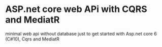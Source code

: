 # ASP.net core web APi with CQRS and MediatR

minimal web api without database just to get started with Asp.net core 6 (C#10), Cqrs and MediatR

